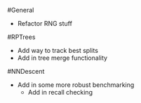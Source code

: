 #General
- Refactor RNG stuff


#RPTrees
- Add way to track best splits
- Add in tree merge functionality

#NNDescent
- Add in some more robust benchmarking
  - Add in recall checking